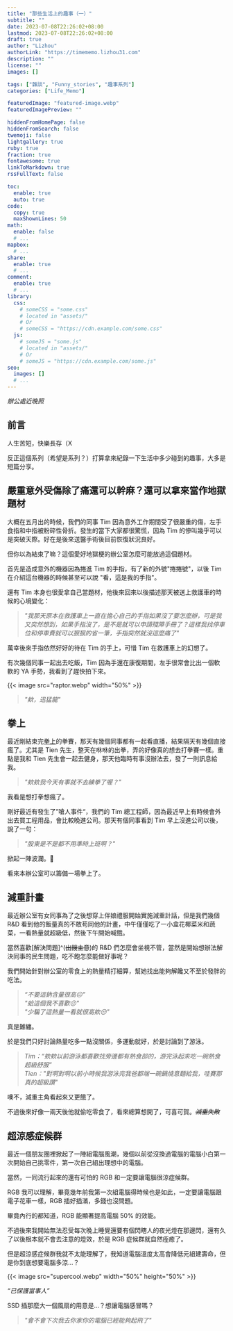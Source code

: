 ```yaml
---
title: "那些生活上的趣事（一）"
subtitle: ""
date: 2023-07-08T22:26:02+08:00
lastmod: 2023-07-08T22:26:02+08:00
draft: true
author: "Lizhou"
authorLink: "https://timememo.lizhou31.com"
description: ""
license: ""
images: []

tags: ["雜談", "Funny_stories", "趣事系列"]
categories: ["Life_Memo"]

featuredImage: "featured-image.webp"
featuredImagePreview: ""

hiddenFromHomePage: false
hiddenFromSearch: false
twemoji: false
lightgallery: true
ruby: true
fraction: true
fontawesome: true
linkToMarkdown: true
rssFullText: false

toc:
  enable: true
  auto: true
code:
  copy: true
  maxShownLines: 50
math:
  enable: false
  # ...
mapbox:
  # ...
share:
  enable: true
  # ...
comment:
  enable: true
  # ...
library:
  css:
    # someCSS = "some.css"
    # located in "assets/"
    # Or
    # someCSS = "https://cdn.example.com/some.css"
  js:
    # someJS = "some.js"
    # located in "assets/"
    # Or
    # someJS = "https://cdn.example.com/some.js"
seo:
  images: []
  # ...
---
```

_辦公處近晚照_
<!--more-->
## 前言

人生苦短，快樂長存（X

反正這個系列（希望是系列？）打算拿來紀錄一下生活中多少碰到的趣事，大多是短篇分享。

## 嚴重意外受傷除了痛還可以幹麻？還可以拿來當作地獄題材

大概在五月出的時候，我們的同事 Tim 因為意外工作期間受了很嚴重的傷，左手食指和中指被粉碎性骨折。發生的當下大家都很驚慌，因為 Tim 的慘叫幾乎可以是突破天際。好在是後來送醫手術後目前恢復狀況良好。

但你以為結束了嘛？這個愛好地獄梗的辦公室怎麼可能放過這個題材。

首先是造成意外的機器因為捲進 Tim 的手指，有了新的外號"捲捲號"，以後 Tim 在介紹這台機器的時候甚至可以說 "看，這是我的手指"。

還有 Tim 本身也很愛拿自己當題材，他後來回來以後描述那天被送上救護車的時候的心境變化：

>_"我那天原本在救護車上一直在擔心自己的手指如果沒了要怎麼辦，可是我又突然想到，如果手指沒了，是不是就可以申請殘障手冊了？這樣我找停車位和停車費就可以狠狠的省一筆，手指突然就沒這麼痛了"_

萬幸後來手指依然好好的待在 Tim 的手上，可惜 Tim 在救護車上的幻想了。

有次幾個同事一起出去吃飯，Tim 因為手還在康復期間，左手很常會比出一個軟軟的 YA 手勢，我看到了趕快拍下來。

{{< image src="raptor.webp" width="50%" >}}
>_"欸，迅猛龍"_

## 拳上 

最近剛結束完[拳上](https://zh.wikipedia.org/zh-tw/%E6%8B%B3%E4%B8%8A2023_%E7%B5%82%E6%96%BC%E4%B9%8B%E6%88%B0)的拳賽，那天有幾個同事都有一起看直播，結果隔天有幾個直接瘋了。尤其是 Tien 先生，整天在咻咻的出拳，弄的好像真的想去打拳賽一樣。重點是我和 Tien 先生會一起去健身，那天他臨時有事沒辦法去，發了一則訊息給我。

>_"欸欸我今天有事就不去練拳了喔？"_

我看是想打拳想瘋了。

剛好最近有發生了”嗆人事件“，我們的 Tim 總工程師，因為最近早上有時候會外出去買工程用品，會比較晚進公司。那天有個同事看到 Tim 早上沒進公司以後，說了一句：

>_"股東是不是都不用準時上班啊？"_

掀起一陣波瀾。:rofl:

看來本辦公室可以籌備一場拳上了。

## 減重計畫

最近辦公室有女同事為了之後想穿上伴娘禮服開始實施減重計話，但是我們幾個 R&D 看到他的飯量真的不敢苟同他的計畫，中午僅僅吃了一小盒花椰菜米和蔬菜，一看熱量就超級低，然後下午開始喊餓。

當然喜歡[解決問題]^(~~出餿主意~~)的 R&D 們怎麼會坐視不管，當然是開始想辦法解決同事的民生問題，吃不飽怎麼能做好事呢？

我們開始針對辦公室的零食上的熱量精打細算，幫她找出能夠解饞又不至於發胖的吃法。

>_“不要這鈉含量很高:expressionless:”_ \
_"蛤這個我不喜歡:confounded:"_ \
_"少騙了這熱量一看就很高欸:unamused:"_

真是難纏。

於是我們只好討論熱量吃多一點沒關係，多運動就好，於是討論到了游泳。

>_Tim：“欸欸以前游泳都喜歡找旁邊都有熱食部的，游完泳起來吃一碗熱食超級舒服”_ \
_Tien："對啊對啊以前小時候我游泳完我爸都端一碗鍋燒意麵給我，哇賽那真的超級讚"_

噢不，減重主角看起來又更餓了。

不過後來好像一兩天後他就偷吃零食了，看來總算想開了，可喜可賀。_~~減重失敗~~_

## 超涼感症候群

最近一個朋友圈裡掀起了一陣組電腦風潮，幾個以前從沒換過電腦的電腦小白第一次開始自己挑零件，第一次自己組出理想中的電腦。

當然，一同流行起來的還有可怕的 RGB 和一定要讓電腦很涼症候群。

RGB 我可以理解，畢竟幾年前我第一次組電腦得時候也是如此，一定要讓電腦跟電子花車一樣，RGB 插好插滿，多錢也沒問題。

畢竟內行的都知道，RGB 能顯著提高電腦 50% 的效能。

不過後來我開始無法忍受每次晚上睡覺還要有個閃瞎人的夜光燈在那邊閃，還有久了以後根本就不會去注意的燈效，於是 RGB 症候群就自然痊癒了。

但是超涼感症候群我就不太能理解了，我知道電腦溫度太高會降低元組建壽命，但是你到底想要電腦多涼...？

{{< image src="supercool.webp" width="50%" height="50%" >}}

_“已保護當事人”_

SSD 插那麼大一個風扇的用意是...？想讓電腦感冒嗎？

>_"會不會下次我去你家你的電腦已經能夠起飛了"_


